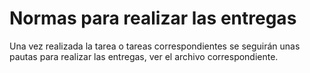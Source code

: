 # Normas para realizar las entregas

Una vez realizada la tarea o tareas correspondientes se seguirán unas pautas para realizar las entregas, ver el archivo correspondiente.

